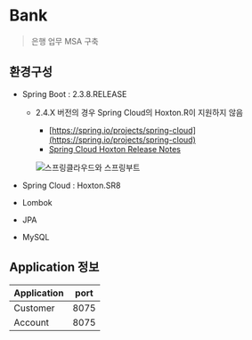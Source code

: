 # Bank

> 은행 업무 MSA 구축

## 환경구성

- Spring Boot : 2.3.8.RELEASE

  - 2.4.X 버전의 경우 Spring Cloud의 Hoxton.R이 지원하지 않음 
    + [https://spring.io/projects/spring-cloud](https://spring.io/projects/spring-cloud)  
    + [Spring Cloud Hoxton Release Notes](https://github.com/spring-cloud/spring-cloud-release/wiki/Spring-Cloud-Hoxton-Release-Notes)
      
    ![스프링클라우드와 스프링부트](./spingBoot_SpringCloud.png)

- Spring Cloud : Hoxton.SR8
- Lombok
- JPA
- MySQL

## Application 정보

| Application | port |
| ----------- | ---- |
| Customer    | 8075 |
| Account     | 8075 |
